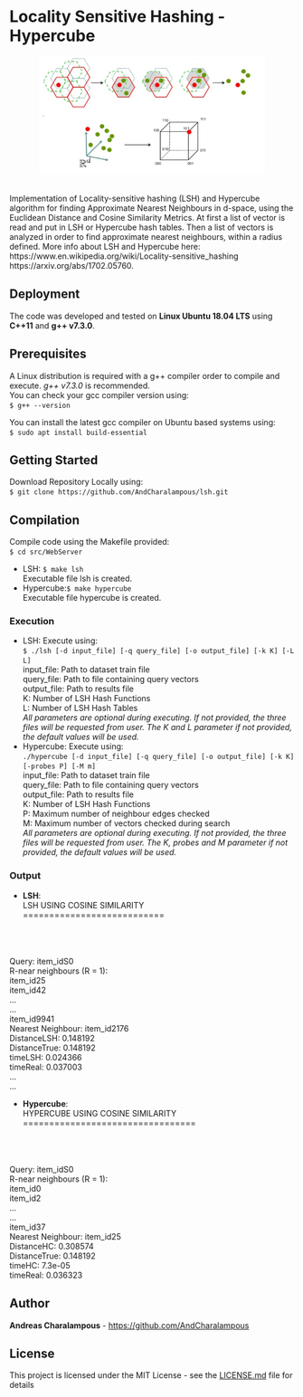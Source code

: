 # Locality Sensitive Hashing - Hypercube
<p align="center">
  <img width = 400 height = 209 src="lsh_img.png">
</p>
<br />Implementation of Locality-sensitive hashing (LSH) and Hypercube algorithm for finding Approximate Nearest Neighbours in d-space, using the Euclidean Distance and Cosine Similarity Metrics. At first a list of vector is read and put in LSH or Hypercube hash tables. Then a list of vectors is analyzed in order to find approximate nearest neighbours, within a radius defined. More info about LSH and Hypercube here: 
<br />https://www.en.wikipedia.org/wiki/Locality-sensitive_hashing
<br />https://arxiv.org/abs/1702.05760.

## Deployment

The code was developed and tested on **Linux Ubuntu 18.04 LTS** using **C++11** and **g++ v7.3.0**.

## Prerequisites

A Linux distribution is required with a g++ compiler order to compile and execute. _g++ v7.3.0_ is recommended.
<br />You can check your gcc compiler version using:
<br />``` $ g++ --version ```

You can install the latest gcc compiler on Ubuntu based systems using:
<br />``` $ sudo apt install build-essential ``` 

## Getting Started
Download Repository Locally using:
<br /> ```$ git clone https://github.com/AndCharalampous/lsh.git ```

## Compilation
Compile code using the Makefile provided:
<br /> ```$ cd src/WebServer```
* LSH: ```$ make lsh```
<br /> Executable file lsh is created.
* Hypercube:```$ make hypercube```
<br /> Executable file hypercube is created.

### Execution
* LSH: Execute using:
<br /> ```$ ./lsh [-d input_file] [-q query_file] [-o output_file] [-k K] [-L L]```
<br />input_file: Path to dataset train file
<br />query_file: Path to file containing query vectors
<br />output_file: Path to results file
<br />K: Number of LSH Hash Functions
<br />L: Number of LSH Hash Tables
<br />_All parameters are optional during executing. If not provided, the three files will be requested from user. The K and L parameter if not provided, the default values will be used._
* Hypercube: Execute using:
<br /> ```./hypercube [-d input_file] [-q query_file] [-o output_file] [-k K] [-probes P] [-M m]```
<br />input_file: Path to dataset train file
<br />query_file: Path to file containing query vectors
<br />output_file: Path to results file
<br />K: Number of LSH Hash Functions
<br />P: Maximum number of neighbour edges checked
<br />M: Maximum number of vectors checked during search
<br />_All parameters are optional during executing. If not provided, the three files will be requested from user. The K, probes and M parameter if not provided, the default values will be used._

### Output
* **LSH**:
<br />LSH USING COSINE SIMILARITY
<br />===========================
<br />
<br />
<br />Query: item_idS0
<br />R-near neighbours (R = 1):
<br />  item_id25
<br />  item_id42
<br />  ...
<br />  ...
<br />  item_id9941
<br />Nearest Neighbour: item_id2176
<br />DistanceLSH: 0.148192
<br />DistanceTrue: 0.148192
<br />timeLSH: 0.024366
<br />timeReal: 0.037003
<br />...
<br />...

* **Hypercube**:
<br />HYPERCUBE USING COSINE SIMILARITY
<br />=================================
<br />
<br />
<br />Query: item_idS0
<br />R-near neighbours (R = 1):
<br />  item_id0
<br />  item_id2
<br />  ...
<br />  ...
<br />  item_id37
<br />Nearest Neighbour: item_id25
<br />DistanceHC: 0.308574
<br />DistanceTrue: 0.148192
<br />timeHC: 7.3e-05
<br />timeReal: 0.036323

## Author
**Andreas Charalampous** - https://github.com/AndCharalampous

## License

This project is licensed under the MIT License - see the [LICENSE.md](LICENSE.md) file for details
